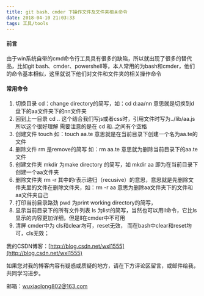 ```yaml
---
title: git bash、cmder 下操作文件及文件夹相关命令
date: 2018-04-10 21:03:33
tags: 工具/tools
---
```

#### 前言
由于win系统自带的cmd命令行工具具有很多的缺陷，所以就出现了很多的替代品，比如git bash、cmder、powershell等，本人常用的为bash和cmder，他们的命令基本相似，这里就说下他们对文件和文件夹的相关操作命令
#### 常用命令
1. 切换目录 cd：change directory的简写，如：cd d:aa/nn 意思就是切换到d盘下的aa文件夹下的nn文件夹
2. 回到上一目录 cd .. 这个结合我们写js或者css时，引用文件时写为../lib/aa.js 所以这个很好理解 需要注意的是在 cd 和..之间有个空格
3. 创建文件 touch  如：touch aa.te  意思就是在当前目录下创建一个名为aa.te的文件 
4. 删除文件 rm 是remove的简写  如：rm aa.te 意思就为删除当前目录下的aa.te文件
5. 创建文件夹 mkdir 为make directory 的简写，如 mkdir aa 即为在当前目录下创建一个aa文件夹
6. 删除文件夹 rm -r  其中的r表示递归（recusive）的意思，意思就是先删除文件夹里的文件在删除文件夹，如：rm -r aa 意思为删除aa文件夹下的文件和aa文件夹自己
7. 打印当前目录路劲 pwd  为print working directory的简写，
8. 显示当前目录下的所有文件列表 ls 为list的简写，当然也可以用ll命令，它比ls显示的内容更加详细，但是ll在cmder中不可用
9. 清屏 cmder中为 cls和clear均可，reset无效，  而在bash中clear和reset均可，cls无效；

我的CSDN博客：[http://blog.csdn.net/wxl1555](http://blog.csdn.net/wxl1555)

如果您对我的博客内容有疑惑或质疑的地方，请在下方评论区留言，或邮件给我，共同学习进步。

邮箱：wuxiaolong802@163.com